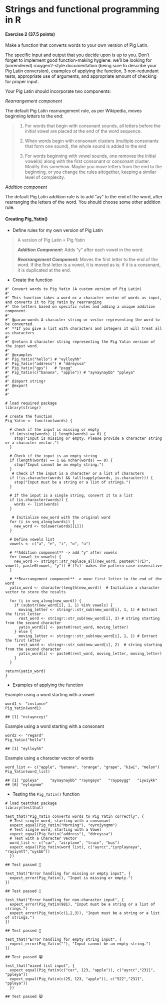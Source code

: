 # Strings and functional programming in R

#### **Exercise 2 (37.5 points)**

Make a function that converts words to your own version of Pig Latin.

The specific input and output that you decide upon is up to you. Don’t
forget to implement good function-making hygiene: we’ll be looking for
(unrendered) roxygen2-style documentation (being sure to describe your
Pig Latin conversion), examples of applying the function, 3
non-redundant tests, appropriate use of arguments, and appropriate
amount of checking for proper input.

Your Pig Latin should incorporate two components:

*Rearrangement component*

The default Pig Latin rearrangement rule, as per Wikipedia, moves
beginning letters to the end:

> 1.  For words that begin with consonant sounds, all letters before the
>     initial vowel are placed at the end of the word sequence.
>
> 2.  When words begin with consonant clusters (multiple consonants that
>     form one sound), the whole sound is added to the end
>
> 3.  For words beginning with vowel sounds, one removes the initial
>     vowel(s) along with the first consonant or consonant cluster.
>     Modify this somehow. Maybe you move letters from the end to the
>     beginning, or you change the rules altogether, keeping a similar
>     level of complexity.

*Addition component*

The default Pig Latin addition rule is to add “ay” to the end of the
word, after rearranging the letters of the word. You should choose some
other addition rule.

#### **Creating Pig\_Yatin()**

-   Define rules for my own version of Pig Latin

> A version of Pig Latin = Pig Yatin
>
> ***Addition Component*:** Adds “y” after each vowel in the word.
>
> ***Rearrangement Component:*** Moves the first letter to the end of
> the word. If the first letter is a vowel, it is moved as is; if it is
> a consonant, it is duplicated at the end.

-   Create the function

<!-- -->

    #' Convert words to Pig Yatin (A custom version of Pig Latin)
    #'
    #' This function takes a word or a character vector of words as input, and converts it to Pig Yatin by rearranging
    #' the letters based on specific rules and adding a unique addition component.
    #'
    #' @param words A character string or vector representing the word to be converted. 
    #' **If you give a list with characters and integers it will treat all as characters
    #'
    #' @return A character string representing the Pig Yatin version of the input word.
    #'
    #' @examples
    #' Pig_Yatin("hello") # "eylloyhh"
    #' Pig_Yatin("address") # "ddreyssa"
    #' Pig_Yatin("gps")   # "psgg"
    #' Pig_Yatin(c("banana", "apple")) # "aynaynaybb" "ppleya"
    #' 
    #' @import stringr
    #' @export
    #' 
    #'

    # load required package
    library(stringr)

    # create the function
    Pig_Yatin <- function(words) {
      
      # check if the input is missing or empty
      if (missing(words) || length(words) == 0) {
        stop("Input is missing or empty. Please provide a character string or a character vector.")
      }
      
      # Check if the input is an empty string
      if (length(words) == 1 && nchar(words) == 0) {
        stop("Input cannot be an empty string.")
      }
       # Check if the input is a character or a list of characters
      if (!is.character(words) && !all(sapply(words, is.character))) {
        stop("Input must be a string or a list of strings.")
      }
      
      # If the input is a single string, convert it to a list
      if (is.character(words)) {
        words <- list(words)
      }
      
       # Initialize new_word with the original word
      for (i in seq_along(words)) {
        new_word <- tolower(words[[i]])
      }
      
      # Define vowels list 
      vowels <- c("a", "e", "i", "o", "u")

      # **Addition component** -> add "y" after vowels
      for (vowel in vowels) {
        new_word <- stringr::str_replace_all(new_word, paste0("(?i)", vowel), paste0(vowel, "y")) #`(?i)` makes the pattern case-insensitive
      }
      
      # **Rearrangement component** -> move first letter to the end of the word
      yatin_word <- character(length(new_word))  # Initialize a character vector to store the results
      
      for (i in seq_along(new_word)) {
        if (substr(new_word[i], 1, 1) %in% vowels) {
          moving_letter <- stringr::str_sub(new_word[i], 1, 1) # Extract the first letter
          rest_word <- stringr::str_sub(new_word[i], 3) # string starting from the second character
          yatin_word[i] <- paste0(rest_word, moving_letter)
        } else {
          moving_letter <- stringr::str_sub(new_word[i], 1, 1) # Extract the first letter
          rest_word <- stringr::str_sub(new_word[i], 2)  # string starting from the second character
          yatin_word[i] <- paste0(rest_word, moving_letter, moving_letter)
        }
      }

    return(yatin_word)
    }

-   Examples of applying the function

Example using a word starting with a vowel

    word1 <- "instance"
    Pig_Yatin(word1)

    ## [1] "nstaynceyi"

Example using a word starting with a consonant

    word2 <- "regard"
    Pig_Yatin("hello")

    ## [1] "eylloyhh"

Example using a character vector of words

    word_list <- c("apple", "banana", "orange", "grape", "kiwi", "melon")
    Pig_Yatin(word_list)

    ## [1] "ppleya"     "aynaynaybb" "rayngeyo"   "raypeygg"   "iywiykk"   
    ## [6] "eyloynmm"

-   Testing the `Pig_Yatin()` function

<!-- -->

    # load testthat package
    library(testthat)

    test_that("Pig_Yatin converts words to Pig Yatin correctly", {
      # Test single word, starting with a consonant
      expect_equal(Pig_Yatin("Morning"), "oyrniyngmm")
      # Test single word, starting with a Vowel
      expect_equal(Pig_Yatin("address"), "ddreyssa")
      # Test with a Character Vector
      word_list <- c("car", "airplane", "train", "bus")
      expect_equal(Pig_Yatin(word_list), c("ayrcc","iyrplayneya", "rayiyntt","uysbb"))
      })

    ## Test passed 🥳

    test_that("Error handling for missing or empty input", {
      expect_error(Pig_Yatin(), "Input is missing or empty.")
    })

    ## Test passed 🎊

    test_that("Error handling for non-character input", {
      expect_error(Pig_Yatin(981), "Input must be a string or a list of strings.")
      expect_error(Pig_Yatin(c(1,2,3)), "Input must be a string or a list of strings.")
    })

    ## Test passed 🥳

    test_that("Error handling for empty string input", {
      expect_error(Pig_Yatin(""), "Input cannot be an empty string.")
    })

    ## Test passed 😸

    test_that("mixed list input", {
      expect_equal(Pig_Yatin(c("car", 123, "apple")), c("ayrcc","2311", "ppleya"))
      expect_equal(Pig_Yatin(c(25, 123, "apple")), c("522","2311", "ppleya"))
      })

    ## Test passed 😸
